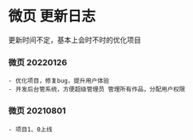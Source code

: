# 微页 更新日志

更新时间不定，基本上会时不时的优化项目

### 微页 20220126

```
- 优化项目，修复bug，提升用户体验
- 开发后台管系统，方便超级管理员 管理所有作品，分配用户权限
```

### 微页 20210801

```
- 项目1、0上线
```

